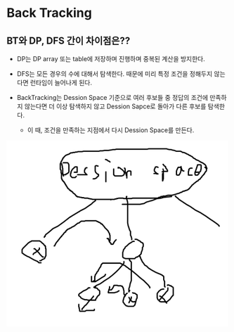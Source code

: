 # Back Tracking

## BT와 DP, DFS 간이 차이점은??

- DP는 DP array 또는 table에 저장하며 진행하며 중복된 계산을 방지한다.

- DFS는 모든 경우의 수에 대해서 탐색한다. 때문에 미리 특정 조건을 정해두지 않는다면 런타임이 늘어나게 된다.

- BackTracking는 Dession Space 기준으로 여러 후보들 중 정답의 조건에 만족하지 않는다면 더 이상 탐색하지 않고 Dession Sapce로 돌아가 다른 후보를 탐색한다.
  - 이 때, 조건을 만족하는 지점에서 다시 Dession Space를 만든다.

<img src = '예시1.png'>

 